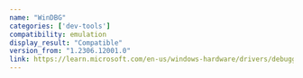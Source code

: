 ```yaml
---
name: "WinDBG"
categories: ['dev-tools']
compatibility: emulation
display_result: "Compatible"
version_from: "1.2306.12001.0"
link: https://learn.microsoft.com/en-us/windows-hardware/drivers/debugger/
---
```


